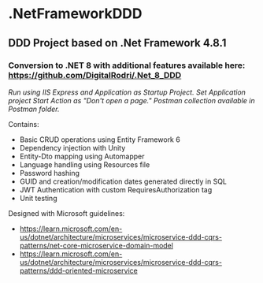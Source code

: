 # .NetFrameworkDDD
## DDD Project based on .Net Framework 4.8.1

### Conversion to .NET 8 with additional features available here: https://github.com/DigitalRodri/.Net_8_DDD

*Run using IIS Express and Application as Startup Project. Set Application project Start Action as "Don't open a page."*
*Postman collection available in Postman folder.*

Contains:
* Basic CRUD operations using Entity Framework 6
* Dependency injection with Unity
* Entity-Dto mapping using Automapper
* Language handling using Resources file
* Password hashing
* GUID and creation/modification dates generated directly in SQL
* JWT Authentication with custom RequiresAuthorization tag
* Unit testing

Designed with Microsoft guidelines: 
* https://learn.microsoft.com/en-us/dotnet/architecture/microservices/microservice-ddd-cqrs-patterns/net-core-microservice-domain-model
* https://learn.microsoft.com/en-us/dotnet/architecture/microservices/microservice-ddd-cqrs-patterns/ddd-oriented-microservice
